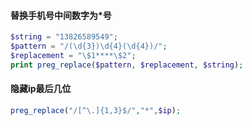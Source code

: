 #### 替换手机号中间数字为*号

```php
$string = "13826589549";
$pattern = "/(\d{3})\d{4}(\d{4})/";
$replacement = "\$1****\$2";
print preg_replace($pattern, $replacement, $string);
```

#### 隐藏ip最后几位

```php
preg_replace("/[^\.]{1,3}$/","*",$ip);
```

